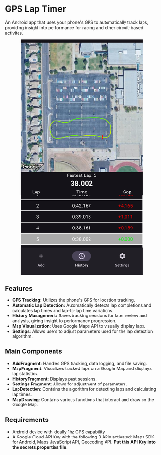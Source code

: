 # GPS Lap Timer
An Android app that uses your phone's GPS to automatically track laps, providing insight into performance for racing and other circuit-based activites.

<p align="center">
    <img src="./images/in-app%20view.png" alt="In-App View" width="400">
</p>

## Features
- **GPS Tracking:** Utilizes the phone's GPS for location tracking.
- **Automatic Lap Detection:** Automatically detects lap completions and calculates lap times and lap-to-lap time variations.
- **History Management:** Saves tracking sessions for later review and analysis, giving insight to performance progression.
- **Map Visualization**: Uses Google Maps API to visually display laps.
- **Settings**: Allows users to adjust parameters used for the lap detection algorithm.

## Main Components
- **AddFragment**: Handles GPS tracking, data logging, and file saving.
- **MapFragment**: Visualizes tracked laps on a Google Map and displays lap statistics.
- **HistoryFragment**: Displays past sessions.
- **Settings Fragment**: Allows for adjustment of parameters.
- **LapDetection**: Contains the algorithm for detecting laps and calculating lap times.
- **MapDrawing**: Contains various functions that interact and draw on the Google Map.

## Requirements
- Android device with ideally 1hz GPS capability
- A Google Cloud API Key with the following 3 APIs activated: Maps SDK for Android, Maps JavaScript API, Geocoding API. **Put this API Key into the secrets.properties file**.
